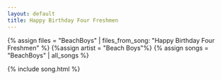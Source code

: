 ```yaml
---
layout: default
title: Happy Birthday Four Freshmen
---
```


{% assign files = "BeachBoys" | files_from_song: "Happy Birthday Four Freshmen" %}
{%assign artist = "Beach Boys"%}
{% assign songs = "BeachBoys" | all_songs %}

 
{% include song.html %}
